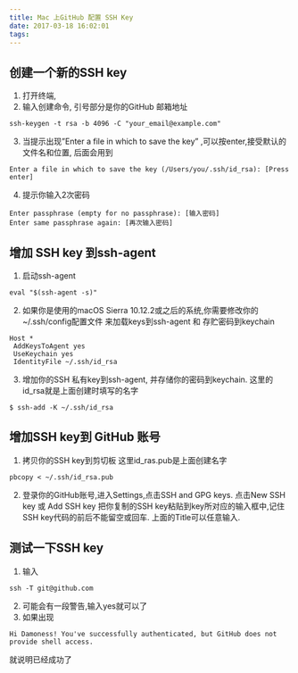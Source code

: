 ```yaml
---
title: Mac 上GitHub 配置 SSH Key
date: 2017-03-18 16:02:01
tags:
---
```


## 创建一个新的SSH key

1. 打开终端,
2. 输入创建命令, 引号部分是你的GitHub 邮箱地址
```
ssh-keygen -t rsa -b 4096 -C "your_email@example.com"
```

3. 当提示出现”Enter a file in which to save the key” ,可以按enter,接受默认的文件名和位置, 后面会用到
```
Enter a file in which to save the key (/Users/you/.ssh/id_rsa): [Press enter]
```

4. 提示你输入2次密码
```
Enter passphrase (empty for no passphrase): [输入密码]
Enter same passphrase again: [再次输入密码]
```

## 增加 SSH key 到ssh-agent

1. 启动ssh-agent
```
eval "$(ssh-agent -s)"
```
2. 如果你是使用的macOS Sierra 10.12.2或之后的系统,你需要修改你的~/.ssh/config配置文件 来加载keys到ssh-agent 和 存贮密码到keychain
```
Host *
 AddKeysToAgent yes
 UseKeychain yes
 IdentityFile ~/.ssh/id_rsa
```
3. 增加你的SSH 私有key到ssh-agent, 并存储你的密码到keychain. 这里的id_rsa就是上面创建时填写的名字
```
$ ssh-add -K ~/.ssh/id_rsa
```

## 增加SSH key到 GitHub 账号

1. 拷贝你的SSH key到剪切板
这里id_ras.pub是上面创建名字

```
pbcopy < ~/.ssh/id_rsa.pub
```

2. 登录你的GitHub账号,进入Settings,点击SSH and GPG keys.
点击New SSH key 或 Add SSH key
把你复制的SSH key粘贴到key所对应的输入框中,记住SSH key代码的前后不能留空或回车. 上面的Title可以任意输入.


## 测试一下SSH key

1. 输入
```
ssh -T git@github.com
```
2. 可能会有一段警告,输入yes就可以了
3. 如果出现
```
Hi Damoness! You've successfully authenticated, but GitHub does not provide shell access.
```
就说明已经成功了